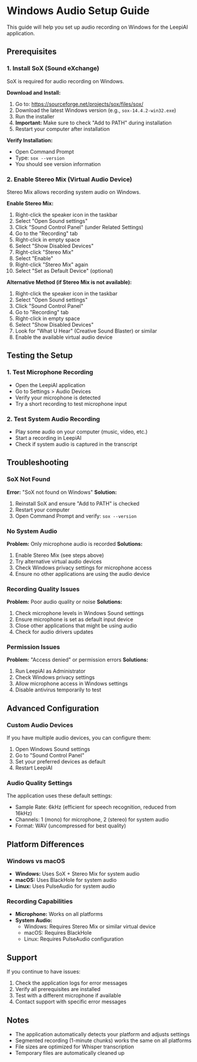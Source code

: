 # Windows Audio Setup Guide

This guide will help you set up audio recording on Windows for the LeepiAI application.

## Prerequisites

### 1. Install SoX (Sound eXchange)

SoX is required for audio recording on Windows.

**Download and Install:**
1. Go to: https://sourceforge.net/projects/sox/files/sox/
2. Download the latest Windows version (e.g., `sox-14.4.2-win32.exe`)
3. Run the installer
4. **Important:** Make sure to check "Add to PATH" during installation
5. Restart your computer after installation

**Verify Installation:**
- Open Command Prompt
- Type: `sox --version`
- You should see version information

### 2. Enable Stereo Mix (Virtual Audio Device)

Stereo Mix allows recording system audio on Windows.

**Enable Stereo Mix:**
1. Right-click the speaker icon in the taskbar
2. Select "Open Sound settings"
3. Click "Sound Control Panel" (under Related Settings)
4. Go to the "Recording" tab
5. Right-click in empty space
6. Select "Show Disabled Devices"
7. Right-click "Stereo Mix"
8. Select "Enable"
9. Right-click "Stereo Mix" again
10. Select "Set as Default Device" (optional)

**Alternative Method (if Stereo Mix is not available):**
1. Right-click the speaker icon in the taskbar
2. Select "Open Sound settings"
3. Click "Sound Control Panel"
4. Go to "Recording" tab
5. Right-click in empty space
6. Select "Show Disabled Devices"
7. Look for "What U Hear" (Creative Sound Blaster) or similar
8. Enable the available virtual audio device

## Testing the Setup

### 1. Test Microphone Recording
- Open the LeepiAI application
- Go to Settings > Audio Devices
- Verify your microphone is detected
- Try a short recording to test microphone input

### 2. Test System Audio Recording
- Play some audio on your computer (music, video, etc.)
- Start a recording in LeepiAI
- Check if system audio is captured in the transcript

## Troubleshooting

### SoX Not Found
**Error:** "SoX not found on Windows"
**Solution:**
1. Reinstall SoX and ensure "Add to PATH" is checked
2. Restart your computer
3. Open Command Prompt and verify: `sox --version`

### No System Audio
**Problem:** Only microphone audio is recorded
**Solutions:**
1. Enable Stereo Mix (see steps above)
2. Try alternative virtual audio devices
3. Check Windows privacy settings for microphone access
4. Ensure no other applications are using the audio device

### Recording Quality Issues
**Problem:** Poor audio quality or noise
**Solutions:**
1. Check microphone levels in Windows Sound settings
2. Ensure microphone is set as default input device
3. Close other applications that might be using audio
4. Check for audio drivers updates

### Permission Issues
**Problem:** "Access denied" or permission errors
**Solutions:**
1. Run LeepiAI as Administrator
2. Check Windows privacy settings
3. Allow microphone access in Windows settings
4. Disable antivirus temporarily to test

## Advanced Configuration

### Custom Audio Devices
If you have multiple audio devices, you can configure them:

1. Open Windows Sound settings
2. Go to "Sound Control Panel"
3. Set your preferred devices as default
4. Restart LeepiAI

### Audio Quality Settings
The application uses these default settings:
- Sample Rate: 6kHz (efficient for speech recognition, reduced from 16kHz)
- Channels: 1 (mono) for microphone, 2 (stereo) for system audio
- Format: WAV (uncompressed for best quality)

## Platform Differences

### Windows vs macOS
- **Windows:** Uses SoX + Stereo Mix for system audio
- **macOS:** Uses BlackHole for system audio
- **Linux:** Uses PulseAudio for system audio

### Recording Capabilities
- **Microphone:** Works on all platforms
- **System Audio:** 
  - Windows: Requires Stereo Mix or similar virtual device
  - macOS: Requires BlackHole
  - Linux: Requires PulseAudio configuration

## Support

If you continue to have issues:

1. Check the application logs for error messages
2. Verify all prerequisites are installed
3. Test with a different microphone if available
4. Contact support with specific error messages

## Notes

- The application automatically detects your platform and adjusts settings
- Segmented recording (1-minute chunks) works the same on all platforms
- File sizes are optimized for Whisper transcription
- Temporary files are automatically cleaned up 